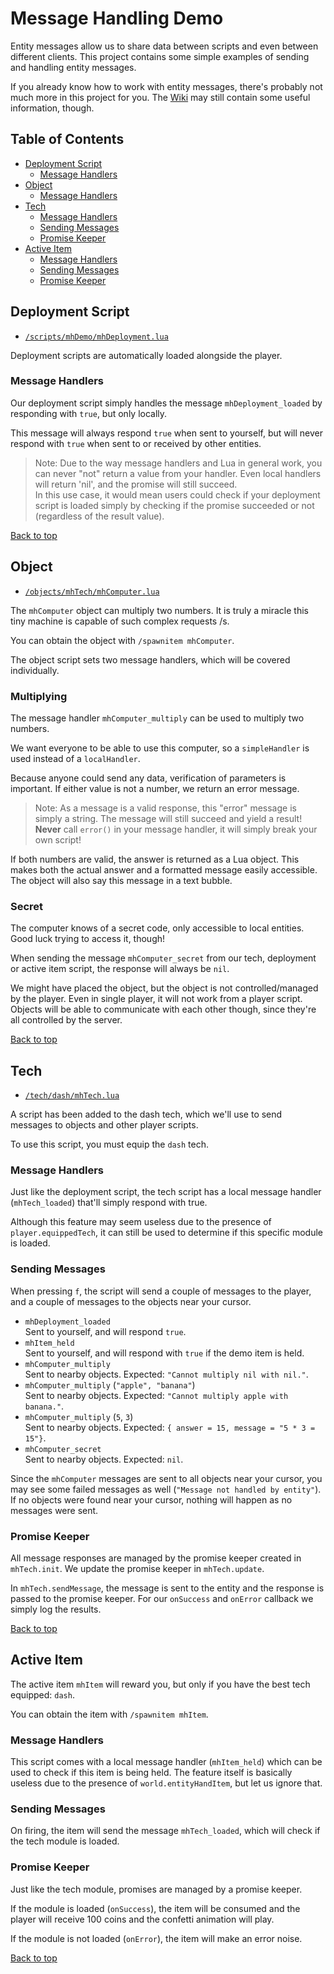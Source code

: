 # Message Handling Demo

Entity messages allow us to share data between scripts and even between different clients. This project contains some simple examples of sending and handling entity messages.

If you already know how to work with entity messages, there's probably not much more in this project for you. The [Wiki](https://github.com/Silverfeelin/Starbound-MessageHandling-Demo/wiki) may still contain some useful information, though.

## Table of Contents

* [Deployment Script](#deployment-script)
  * [Message Handlers](#depl-handlers)
* [Object](#object)
  * [Message Handlers](#obj-handlers)
* [Tech](#tech)
  * [Message Handlers](#tech-handlers)
  * [Sending Messages](#tech-sending)
  * [Promise Keeper](#tech-keeper)
* [Active Item](#active-item)
  * [Message Handlers](#item-handlers)
  * [Sending Messages](#item-sending)
  * [Promise Keeper](#item-keeper)

## Deployment Script

* [`/scripts/mhDemo/mhDeployment.lua`](scripts/mhDemo/mhDeployment.lua)

Deployment scripts are automatically loaded alongside the player.

### <a name="depl-handlers"></a> Message Handlers

Our deployment script simply handles the message `mhDeployment_loaded` by responding with `true`, but only locally.  

This message will always respond `true` when sent to yourself, but will never respond with `true` when sent to or received by other entities.

> Note: Due to the way message handlers and Lua in general work, you can never "not" return a value from your handler. Even local handlers will return 'nil', and the promise will still succeed.  
> In this use case, it would mean users could check if your deployment script is loaded simply by checking if the promise succeeded or not (regardless of the result value).

[Back to top](#)

## Object

* [`/objects/mhTech/mhComputer.lua`]("objects/mhTech/mhComputer.lua")

The `mhComputer` object can multiply two numbers. It is truly a miracle this tiny machine is capable of such complex requests /s.


You can obtain the object with `/spawnitem mhComputer`.

The object script sets two message handlers, which will be covered individually.

### <a name="obj-handlers"></a> Multiplying

The message handler `mhComputer_multiply` can be used to multiply two numbers.

We want everyone to be able to use this computer, so a `simpleHandler` is used instead of a `localHandler`.

Because anyone could send any data, verification of parameters is important. If either value is not a number, we return an error message.

> Note: As a message is a valid response, this "error" message is simply a string. The message will still succeed and yield a result! **Never** call `error()` in your message handler, it will simply break your own script!

If both numbers are valid, the answer is returned as a Lua object. This makes both the actual answer and a formatted message easily accessible. The object will also say this message in a text bubble.

### Secret

The computer knows of a secret code, only accessible to local entities. Good luck trying to access it, though!

When sending the message `mhComputer_secret` from our tech, deployment or active item script, the response will always be `nil`.

We might have placed the object, but the object is not controlled/managed by the player. Even in single player, it will not work from a player script. Objects will be able to communicate with each other though, since they're all controlled by the server.

[Back to top](#)

## Tech

* [`/tech/dash/mhTech.lua`](tech/dash/mhTech.lua)

A script has been added to the dash tech, which we'll use to send messages to objects and other player scripts.

To use this script, you must equip the `dash` tech.

### <a name="tech-handlers"></a> Message Handlers

Just like the deployment script, the tech script has a local message handler (`mhTech_loaded`) that'll simply respond with true.

Although this feature may seem useless due to the presence of `player.equippedTech`, it can still be used to determine if this specific module is loaded.

### <a name="tech-sending"></a> Sending Messages

When pressing `f`, the script will send a couple of messages to the player, and a couple of messages to the objects near your cursor.

* `mhDeployment_loaded`  
Sent to yourself, and will respond `true`.
* `mhItem_held`  
Sent to yourself, and will respond with `true` if the demo item is held.
* `mhComputer_multiply`  
Sent to nearby objects. Expected: `"Cannot multiply nil with nil."`.
* `mhComputer_multiply` (`"apple", "banana"`)  
Sent to nearby objects. Expected: `"Cannot multiply apple with banana."`.
* `mhComputer_multiply` (`5`, `3`)  
Sent to nearby objects. Expected: `{ answer = 15, message = "5 * 3 = 15"}`.
* `mhComputer_secret`  
Sent to nearby objects. Expected: `nil`.

Since the `mhComputer` messages are sent to all objects near your cursor, you may see some failed messages as well (`"Message not handled by entity"`). If no objects were found near your cursor, nothing will happen as no messages were sent.

### <a name="tech-keeper"></a> Promise Keeper

All message responses are managed by the promise keeper created in `mhTech.init`. We update the promise keeper in `mhTech.update`.

In `mhTech.sendMessage`, the message is sent to the entity and the response is passed to the promise keeper. For our `onSuccess` and `onError` callback we simply log the results.

[Back to top](#)

## Active Item

The active item `mhItem` will reward you, but only if you have the best tech equipped: `dash`.

You can obtain the item with `/spawnitem mhItem`.

### <a name="item-handlers"></a> Message Handlers

This script comes with a local message handler (`mhItem_held`) which can be used to check if this item is being held. The feature itself is basically useless due to the presence of `world.entityHandItem`, but let us ignore that.

### <a name="item-sending"></a> Sending Messages

On firing, the item will send the message `mhTech_loaded`, which will check if the tech module is loaded.

### <a name="item-keeper"></a> Promise Keeper

Just like the tech module, promises are managed by a promise keeper.

If the module is loaded (`onSuccess`), the item will be consumed and the player will receive 100 coins and the confetti animation will play.

If the module is not loaded (`onError`), the item will make an error noise.

[Back to top](#)

